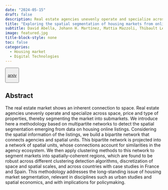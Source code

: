 ```yaml
---
date: "2024-05-15"
draft: false
description: Real estate agencies unevenly operate and specialize across space, price and type of properties, thereby segmenting the housing market into submarkets. We introduce a new methodology based on multipartite networks to detect spatial segmentation using online listings. 
title: "Exploring the spatial segmentation of housing markets from online listings"
subtitle: David Abella, Johann H. Martínez, Mattia Mazzoli, Thibault Le Corre, Julien Migozzi, Eduard Alonso-Paulí, Rafel Crespí-Cladera, Thomas Louail, José J. Ramasco. <br> Submitted to *EPJ Data Science*.
image: featured.jpg
title-block-style: none
toc: false
categories: 
  - Housing market
  - Digital Technologies
---
```


<button type="button" class="btn btn-outline-success">

<a href="https://arxiv.org/abs/2405.08398">arxiv</a>

</button>

## Abstract

The real estate market shows an inherent connection to space. Real estate agencies unevenly operate and specialize across space, price and type of properties, thereby segmenting the market into submarkets. We introduce here a methodology based on multipartite networks to detect the spatial segmentation emerging from data on housing online listings. Considering the spatial information of the listings, we build a bipartite network that connects agencies and spatial units. This bipartite network is projected into a network of spatial units, whose connections account for similarities in the agency ecosystem. We then apply clustering methods to this network to segment markets into spatially-coherent regions, which are found to be robust across different clustering detection algorithms, discretization of space and spatial scales, and across countries with case studies in France and Spain. This methodology addresses the long-standing issue of housing market segmentation, relevant in disciplines such as urban studies and spatial economics, and with implications for policymaking.

